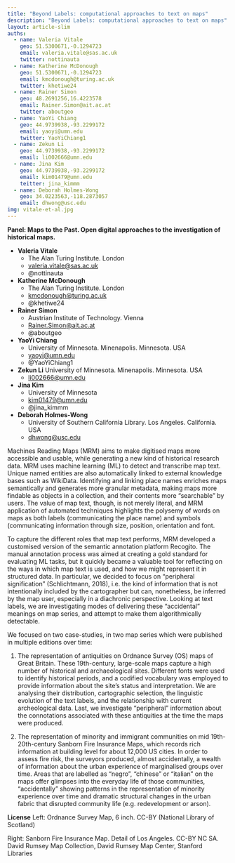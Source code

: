 ```yaml
---
title: "Beyond Labels: computational approaches to text on maps"
description: "Beyond Labels: computational approaches to text on maps"
layout: article-slim
auths:
  - name: Valeria Vitale
    geo: 51.5300671,-0.1294723
    email: valeria.vitale@sas.ac.uk
    twitter: nottinauta
  - name: Katherine McDonough
    geo: 51.5300671,-0.1294723
    email: kmcdonough@turing.ac.uk
    twitter: khetiwe24
  - name: Rainer Simon
    geo: 48.2691256,16.4223578
    email: Rainer.Simon@ait.ac.at
    twitter: aboutgeo
  - name: YaoYi Chiang
    geo: 44.9739938,-93.2299172
    email: yaoyi@umn.edu
    twitter: YaoYiChiang1
  - name: Zekun Li
    geo: 44.9739938,-93.2299172
    email: li002666@umn.edu
  - name: Jina Kim
    geo: 44.9739938,-93.2299172
    email: kim01479@umn.edu
    teitter: jina_kimmm
  - name: Deborah Holmes-Wong
    geo: 34.0223563,-118.2873057
    email: dhwong@usc.edu
img: vitale-et-al.jpg
---
```



**Panel: Maps to the Past. Open digital approaches to the investigation of historical maps.**

- **Valeria Vitale** 
    - The Alan Turing Institute. London
    - [valeria.vitale@sas.ac.uk](mailto:valeria.vitale@sas.ac.uk)
    - @nottinauta
- **Katherine McDonough**
    - The Alan Turing Institute. London
    - [kmcdonough@turing.ac.uk](mailto:kmcdonough@turing.ac.uk)
    - @khetiwe24
- **Rainer Simon**
    - Austrian Institute of Technology. Vienna
    - [Rainer.Simon@ait.ac.at](mailto:Rainer.Simon@ait.ac.at)
    - @aboutgeo
- **YaoYi Chiang**
    - University of Minnesota. Minenapolis. Minnesota. USA
    - [yaoyi@umn.edu](mailto:yaoyi@umn.edu)
    - @YaoYiChiang1
- **Zekun Li**
    University of Minnesota. Minenapolis. Minnesota. USA
    - [li002666@umn.edu](mailto:li002666@umn.edu)
- **Jina Kim**
    - University of Minnesota
    - [kim01479@umn.edu](mailto:kim01479@umn.edu)
    - @jina_kimmm
- **Deborah Holmes-Wong**
    - University of Southern California Library. Los Angeles. California. USA
    - [dhwong@usc.edu](mailto:dhwong@usc.edu)


Machines Reading Maps (MRM) aims to make digitised maps more accessible and usable, while generating a new kind of historical research data. MRM uses machine learning (ML) to detect and transcribe map text. Unique named entities are also automatically linked to external knowledge bases such as WikiData. Identifying and linking place names enriches maps semantically and generates more granular metadata, making maps more findable as objects in a collection, and their contents more “searchable” by users. The value of map text, though, is not merely literal, and MRM application of automated techniques highlights the polysemy of words on maps as both labels (communicating the place name) and symbols (communicating information through size, position, orientation and font.

To capture the different roles that map text performs, MRM developed a customised version of the semantic annotation platform Recogito. The manual annotation process was aimed at creating a gold standard for evaluating ML tasks, but it quickly became a valuable tool for reflecting on the ways in which map text is used, and how we might represent it in structured data. In particular, we decided to focus on “peripheral signification” (Schlichtmann, 2018), i.e. the kind of information that is not intentionally included by the cartographer but can, nonetheless, be inferred by the map user, especially in a diachronic perspective. Looking at text labels, we are investigating modes of delivering these “accidental” meanings on map series, and attempt to make them algorithmically detectable.


We focused on two case-studies, in two map series which were published in multiple editions over time:

1.  The representation of antiquities on Ordnance Survey (OS) maps of Great Britain. These 19th-century, large-scale maps capture a high number of historical and archaeological sites. Different fonts were used to identify historical periods, and a codified vocabulary was employed to provide information about the site’s status and interpretation. We are analysing their distribution, cartographic selection, the linguistic evolution of the text labels, and the relationship with current archeological data. Last, we investigate “peripheral” information about the connotations associated with these antiquities at the time the maps were produced.
    
2.  The representation of minority and immigrant communities on mid 19th-20th-century Sanborn Fire Insurance Maps, which records rich information at building level for about 12,000 US cities. In order to assess fire risk, the surveyors produced, almost accidentally, a wealth of information about the urban experience of marginalised groups over time. Areas that are labelled as “negro”, “chinese” or “italian” on the maps offer glimpses into the everyday life of those communities, “accidentally” showing patterns in the representation of minority experience over time and dramatic structural changes in the urban fabric that disrupted community life (e.g. redevelopment or arson).

**License**
Left: Ordnance Survey Map, 6 inch. CC-BY (National Library of Scotland)

Right: Sanborn Fire Insurance Map. Detail of Los Angeles. CC-BY NC SA. David Rumsey Map Collection, David Rumsey Map Center, Stanford Libraries
